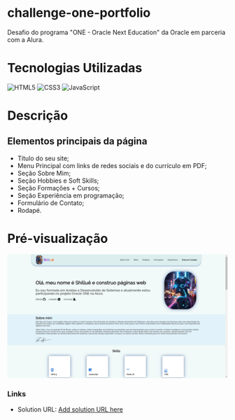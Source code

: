# challenge-one-portfolio
  Desafio do programa "ONE - Oracle Next Education" da Oracle em parceria com a Alura.

# Tecnologias Utilizadas
![HTML5](https://img.shields.io/badge/HTML-000?style=for-the-badge&logo=html5&logoColor=30A3DC)
![CSS3](https://img.shields.io/badge/CSS3-000?style=for-the-badge&logo=css3&logoColor=E94D5F)
![JavaScript](https://img.shields.io/badge/JavaScript-000?style=for-the-badge&logo=javascript&logoColor=30A3DC)

# Descrição
## Elementos principais da página
- Título do seu site;
- Menu Principal com links de redes sociais e do currículo em PDF;
- Seção Sobre Mim;
- Seção Hobbies e Soft Skills;
- Seção Formações + Cursos;
- Seção Experiência em programação;
- Formulário de Contato;
- Rodapé.

# Pré-visualização
![alt text](portfolio.jpg)

### Links

- Solution URL: [Add solution URL here](https://github.com/Shillue/challenge-portfolio-shillue.git)

